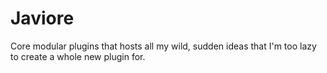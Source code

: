 # Javiore
Core modular plugins that hosts all my wild, sudden ideas that I'm too lazy to create a whole new plugin for.
